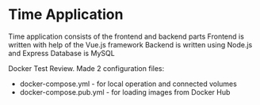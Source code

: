 # Time Application

Time application consists of the frontend and backend parts
Frontend is written with help of the Vue.js framework
Backend is written using Node.js and Express
Database is MySQL

Docker Test Review. Made 2 configuration files:
* docker-compose.yml - for local operation and connected volumes
* docker-compose.pub.yml - for loading images from Docker Hub

